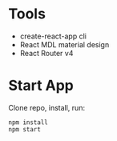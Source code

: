 # Tools
* create-react-app cli
* React MDL material design
* React Router v4

# Start App
Clone repo, install, run:
```git
npm install
npm start
```


